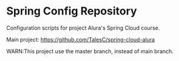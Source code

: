 # Spring Config Repository

Configuration scripts for project Alura's Spring Cloud course.

Main project: https://github.com/TalesC/spring-cloud-alura

WARN:This project use the master branch, instead of main branch.
